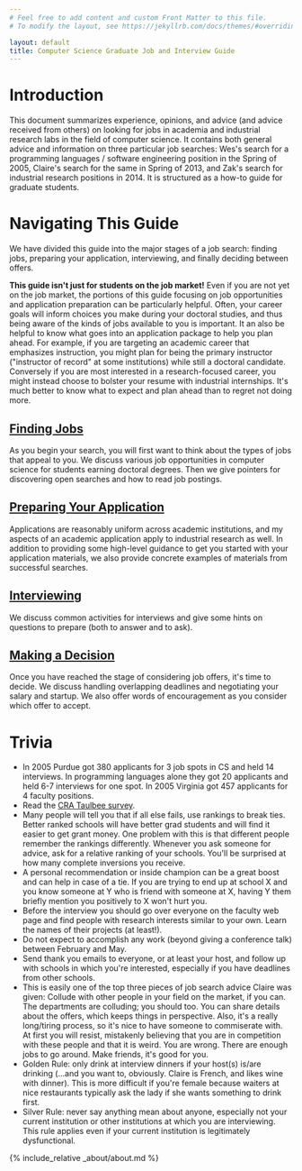 ```yaml
---
# Feel free to add content and custom Front Matter to this file.
# To modify the layout, see https://jekyllrb.com/docs/themes/#overriding-theme-defaults

layout: default
title: Computer Science Graduate Job and Interview Guide
---
```


# Introduction

This document summarizes experience, opinions, and advice (and advice received
from others) on looking for jobs in academia and industrial research labs in the
field of computer science. It contains both general advice and information on
three particular job searches: Wes's search for a programming languages / software
engineering position in the Spring of 2005, Claire's search for the same in
Spring of 2013, and Zak's search for industrial research positions in 2014. 
It is structured as a how-to guide for graduate students.

# Navigating This Guide

We have divided this guide into the major stages of a job search: finding jobs,
preparing your application, interviewing, and finally deciding between offers.

**This guide isn't just for students on the job market!** Even if you are not
yet on the job market, the portions of this guide focusing on job opportunities
and application preparation can be particularly helpful. Often, your career
goals will inform choices you make during your doctoral studies, and thus being
aware of the kinds of jobs available to you is important.  It an also be
helpful to know what goes into an application package to help you plan ahead.
For example, if you are targeting an academic career that emphasizes
instruction, you might plan for being the primary instructor ("instructor of
record" at some institutions) while still a doctoral candidate. Conversely if
you are most interested in a research-focused career, you might instead choose
to bolster your resume with industrial internships.  It's much better to know 
what to expect and plan ahead than to regret not doing more.

## [Finding Jobs](jobs.md)

As you begin your search, you will first want to think about the types of jobs
that appeal to you.  We discuss various job opportunities in computer science
for students earning doctoral degrees.  Then we give pointers for discovering
open searches and how to read job postings.

## [Preparing Your Application](applying.md)

Applications are reasonably uniform across academic institutions, and my aspects
of an academic application apply to industrial research as well.  In addition
to providing some high-level guidance to get you started with your application
materials, we also provide concrete examples of materials from successful
searches.

## [Interviewing](interviewing.md)

We discuss common activities for interviews and give some hints on questions to
prepare (both to answer and to ask).

## [Making a Decision](deciding.md)

Once you have reached the stage of considering job offers, it's time to decide.
We discuss handling overlapping deadlines and negotiating your salary and
startup. We also offer words of encouragement as you consider which offer to
accept.

# Trivia

- In 2005 Purdue got 380 applicants for 3 job spots in CS and held 14
interviews. In programming languages alone they got 20 applicants and held
6-7 interviews for one spot. In 2005 Virginia got 457 applicants for 4
faculty positions. 
-  Read the <a href="http://www.cra.org/statistics/">CRA Taulbee survey</a>. 
-  Many people will tell you that if all else fails, use rankings to break
ties. Better ranked schools will have better grad students and will find it
easier to get grant money. One problem with this is that different people
remember the rankings differently. Whenever you ask someone for advice, ask
for a relative ranking of your schools. You'll be surprised at how many
complete inversions you receive. 
-  A personal recommendation or inside champion can be a great boost and can
help in case of a tie. If you are trying to end up at school X and you know
someone at Y who is friend with someone at X, having Y them briefly mention
you positively to X won't hurt you. 
- Before the interview you should go over everyone on the faculty web page
and find people with research interests similar to your own. Learn the
names of their projects (at least!). 
- Do not expect to accomplish any work (beyond giving a conference talk)
between February and May. 
- Send thank you emails to everyone, or at least your host, and follow up with
schools in which you're interested, especially if you have deadlines from other
schools.  
- This is easily one of the top three pieces of job search advice Claire was
given: Collude with other people in your field on the market, if you can.
The departments are colluding; you should too.  You can share details about
the offers, which keeps things in perspective.  Also, it's a really long/tiring
process, so it's nice to have someone to commiserate with.  At first you will
resist, mistakenly believing that you are in competition with these people and
that it is weird.  You are wrong.  There are enough jobs to go around.  Make
friends, it's good for you.
- Golden Rule: only drink at interview dinners if your host(s) is/are drinking
(...and you want to, obviously.  Claire is French, and likes wine with dinner). This is
more difficult if you're female because waiters at nice restaurants typically
ask the lady if she wants something to drink first.
- Silver Rule: never say anything mean about anyone, especially not your current
institution or other institutions at which you are interviewing.  This rule
applies even if your current institution is legitimately dysfunctional.

{% include_relative _about/about.md %}
